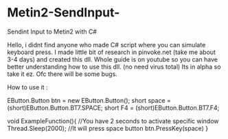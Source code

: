 # Metin2-SendInput-
Sendint Input to Metin2 with C#

Hello, i didnt find anyone who made C# script where you can simulate keyboard press. 
I made little bit of research in pinvoke.net (take me about 3-4 days) and created this dll.
Whole guide is on youtube so you can have better understanding how to use this dll. (no need virus total)
Its in alpha so take it ez. Ofc there will be some bugs.

How to use it : 

EButton.Button btn = new EButton.Button();
short space = (short)EButton.Button.BT7.SPACE;
short F4 = (short)EButton.Button.BT7.F4;

void ExampleFunction(){
//You have 2 seconds to activate specific window
Thread.Sleep(2000);
//It will press space button
btn.PressKey(space)
}

